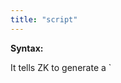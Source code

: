 ```yaml
---
title: "script"
---
```


**Syntax:**

<?script [type="text/javascript"] [src="''uri''"] [charset="''encoding''"]
  [content="''javascript snippet''"] [if="..."] [unless="..."]?>

It tells ZK to generate a `

<script>

`inside `

<head>

`**after ZK default JavaScript and CSS files**. Thus, it can be
used to override what is defined in ZK default JavaScript code.
Currently, only HTML-based clients (so-called browsers) support it.
Furthermore, an HTML SCRIPT tag is generated for each of these
declarations.

You can specify whatever attributes you like; it is up to the browser to
interpret. ZK only evaluates the `if` and `unless` attributes, and
encodes the URI of the `href` and `src` attribute (by use of
[org.zkoss.zk.ui.Execution#encodeURL(java.lang.String)](https://www.zkoss.org/javadoc/latest/zk/org/zkoss/zk/ui/Execution.html#encodeURL(java.lang.String))).
So you can specify an absolute or relative path. ZK generates all other
attributes directly to the client.

```xml
<?script src="/js/foo.js"?>
<?script content="var foo = true; if (zk.ie) doSomething();"?>

 <window title="My App">
     My content
 </window>
```

As shown above, the attribute value could span multiple lines.

# Alternatives

Alternatively, you could use [the script component]({{site.baseurl}}/zk_component_ref/script)
to embed JavaScript code. The script component supports more features
such as defer, but it has some memory footprint at the server (since it
is a component).

# Limitation: Ignored by Inclusion

Notice that these header directives are effective only when you visit
the page directly. In other words, they are ignored if a page is
included by another page with <include>, <apply>, or servlets API. Also,
they are ignored if the page is a `zhtml` file.
